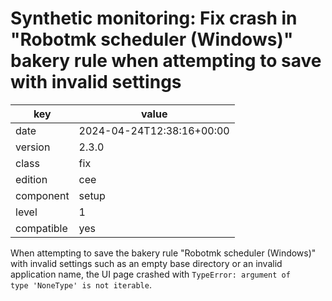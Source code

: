 [//]: # (werk v2)
# Synthetic monitoring: Fix crash in "Robotmk scheduler (Windows)" bakery rule when attempting to save with invalid settings

key        | value
---------- | ---
date       | 2024-04-24T12:38:16+00:00
version    | 2.3.0
class      | fix
edition    | cee
component  | setup
level      | 1
compatible | yes

When attempting to save the bakery rule "Robotmk scheduler (Windows)" with invalid settings such as
an empty base directory or an invalid application name, the UI page crashed with
<code>TypeError: argument of type 'NoneType' is not iterable</code>.
